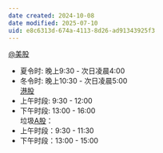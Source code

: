 ```yaml
---
date created: 2024-10-08
date modified: 2025-07-10
uid: e8c6313d-674a-4113-8d26-ad91343925f3
---
```


[@美股](@美股.md)

- 夏令时: 晚上9:30 - 次日凌晨4:00
- 冬令时: 晚上10:30 - 次日凌晨5:00  
[港股](港股.md)
- 上午时段: 9:30 - 12:00
- 下午时段: 13:00 - 16:00  
垃圾[A股](A股.md)：
- 上午时段：9:30 - 11:30
- 下午时段：13:00 - 15:00
